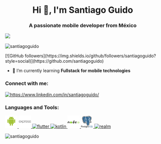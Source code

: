 <div align="center">
<h1 align="center">Hi 👋, I'm Santiago Guido</h1>
<h3 align="center">A passionate mobile developer from México</h3>
</div>
<img src="https://live.staticflickr.com/65535/52815631715_c270612afd_k.jpg">

<p align="left"> <img src="https://komarev.com/ghpvc/?username=santiagoguido&label=Profile%20views&color=0e75b6&style=flat" alt="santiagoguido" /> </p>
[![GitHub followers](https://img.shields.io/github/followers/santiagoguido?style=social)](https://github.com/santiagoguido)

- 🌱 I’m currently learning **Fullstack for mobile technologies**

<h3 align="left">Connect with me:</h3>
<p align="left">
<a href="https://www.linkedin.com/in/santiagoguido/" target="blank"><img align="center" src="https://raw.githubusercontent.com/rahuldkjain/github-profile-readme-generator/master/src/images/icons/Social/linked-in-alt.svg" alt="https://www.linkedin.com/in/santiagoguido/" height="30" width="40" /></a>
</p>

<h3 align="left">Languages and Tools:</h3>
<p align="left"> <a href="https://developer.android.com" target="_blank" rel="noreferrer"> <img src="https://raw.githubusercontent.com/devicons/devicon/master/icons/android/android-original-wordmark.svg" alt="android" width="40" height="40"/> </a> <a href="https://expressjs.com" target="_blank" rel="noreferrer"> <img src="https://raw.githubusercontent.com/devicons/devicon/master/icons/express/express-original-wordmark.svg" alt="express" width="40" height="40"/> </a> <a href="https://flutter.dev" target="_blank" rel="noreferrer"> <img src="https://www.vectorlogo.zone/logos/flutterio/flutterio-icon.svg" alt="flutter" width="40" height="40"/> </a> <a href="https://kotlinlang.org" target="_blank" rel="noreferrer"> <img src="https://www.vectorlogo.zone/logos/kotlinlang/kotlinlang-icon.svg" alt="kotlin" width="40" height="40"/> </a> <a href="https://nodejs.org" target="_blank" rel="noreferrer"> <img src="https://raw.githubusercontent.com/devicons/devicon/master/icons/nodejs/nodejs-original-wordmark.svg" alt="nodejs" width="40" height="40"/> </a> <a href="https://www.postgresql.org" target="_blank" rel="noreferrer"> <img src="https://raw.githubusercontent.com/devicons/devicon/master/icons/postgresql/postgresql-original-wordmark.svg" alt="postgresql" width="40" height="40"/> </a> <a href="https://realm.io/" target="_blank" rel="noreferrer"> <img src="https://raw.githubusercontent.com/bestofjs/bestofjs-webui/8665e8c267a0215f3159df28b33c365198101df5/public/logos/realm.svg" alt="realm" width="40" height="40"/> </a> </p>

<p><img align="center" src="https://github-readme-stats.vercel.app/api/top-langs?username=santiagoguido&show_icons=true&locale=en&layout=compact" alt="santiagoguido" /></p>
